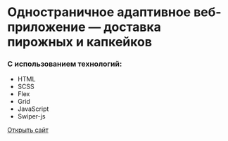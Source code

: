 # Одностраничное адаптивное веб-приложение — доставка пирожных и капкейков
### С использованием технологий:
* HTML
* SCSS
* Flex
* Grid
* JavaScript
* Swiper-js

[Открыть сайт](https:jullit-dev.github.io/cakes)